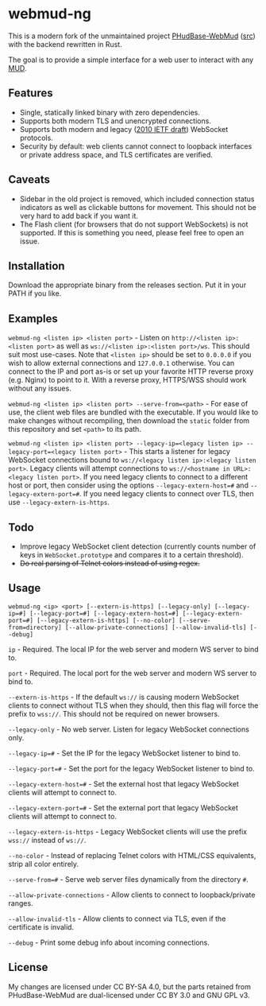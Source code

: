 # webmud-ng
This is a modern fork of the unmaintained project [PHudBase-WebMud](https://web.archive.org/web/20201112015926/https://phudbase.com/webmud.php) ([src](https://code.google.com/archive/p/phudbase/)) with the backend rewritten in Rust. 

The goal is to provide a simple interface for a web user to interact with any [MUD](https://en.wikipedia.org/wiki/MUD).

## Features
- Single, statically linked binary with zero dependencies.
- Supports both modern TLS and unencrypted connections.
- Supports both modern and legacy ([2010 IETF draft](https://web.archive.org/web/20100607025404/http://www.ietf.org/id/draft-ietf-hybi-thewebsocketprotocol-00.txt)) WebSocket protocols.
- Security by default: web clients cannot connect to loopback interfaces or private address space, and TLS certificates are verified.

## Caveats
- Sidebar in the old project is removed, which included connection status indicators as well as clickable buttons for movement. This should not be very hard to add back if you want it.
- The Flash client (for browsers that do not support WebSockets) is not supported. If this is something you need, please feel free to open an issue.

## Installation
Download the appropriate binary from the releases section. Put it in your PATH if you like.

## Examples
`webmud-ng <listen ip> <listen port>` - Listen on `http://<listen ip>:<listen port>` as well as `ws://<listen ip>:<listen port>/ws`. This should suit most use-cases. Note that `<listen ip>` should be set to `0.0.0.0` if you wish to allow external connections and `127.0.0.1` otherwise. You can connect to the IP and port as-is or set up your favorite HTTP reverse proxy (e.g. Nginx) to point to it. With a reverse proxy, HTTPS/WSS should work without any issues.

`webmud-ng <listen ip> <listen port> --serve-from=<path>` - For ease of use, the client web files are bundled with the executable. If you would like to make changes without recompiling, then download the `static` folder from this repository and set `<path>` to its path.

`webmud-ng <listen ip> <listen port> --legacy-ip=<legacy listen ip> --legacy-port=<legacy listen port>` - This starts a listener for legacy WebSocket connections bound to `ws://<legacy listen ip>:<legacy listen port>`. Legacy clients will attempt connections to `ws://<hostname in URL>:<legacy listen port>`. If you need legacy clients to connect to a different host or port, then consider using the options `--legacy-extern-host=#` and `--legacy-extern-port=#`. If you need legacy clients to connect over TLS, then use `--legacy-extern-is-https`.

## Todo
- Improve legacy WebSocket client detection (currently counts number of keys in `WebSocket.prototype` and compares it to a certain threshold).
- ~~Do real parsing of Telnet colors instead of using regex.~~

## Usage
`webmud-ng <ip> <port> [--extern-is-https] [--legacy-only] [--legacy-ip=#] [--legacy-port=#] [--legacy-extern-host=#] [--legacy-extern-port=#] [--legacy-extern-is-https] [--no-color] [--serve-from=directory] [--allow-private-connections] [--allow-invalid-tls] [--debug]`

`ip` - Required. The local IP for the web server and modern WS server to bind to.

`port` - Required. The local port for the web server and modern WS server to bind to.

`--extern-is-https` - If the default `ws://` is causing modern WebSocket clients to connect without TLS when they should, then this flag will force the prefix to `wss://`. This should not be required on newer browsers.

`--legacy-only` - No web server. Listen for legacy WebSocket connections only.

`--legacy-ip=#` - Set the IP for the legacy WebSocket listener to bind to.

`--legacy-port=#` - Set the port for the legacy WebSocket listener to bind to.

`--legacy-extern-host=#` - Set the external host that legacy WebSocket clients will attempt to connect to.

`--legacy-extern-port=#` - Set the external port that legacy WebSocket clients will attempt to connect to.

`--legacy-extern-is-https` - Legacy WebSocket clients will use the prefix `wss://` instead of `ws://`.

`--no-color` - Instead of replacing Telnet colors with HTML/CSS equivalents, strip all color entirely.

`--serve-from=#` - Serve web server files dynamically from the directory `#`.

`--allow-private-connections` - Allow clients to connect to loopback/private ranges.

`--allow-invalid-tls` - Allow clients to connect via TLS, even if the certificate is invalid.

`--debug` - Print some debug info about incoming connections.

## License
My changes are licensed under CC BY-SA 4.0, but the parts retained from PHudBase-WebMud are dual-licensed under CC BY 3.0 and GNU GPL v3.
